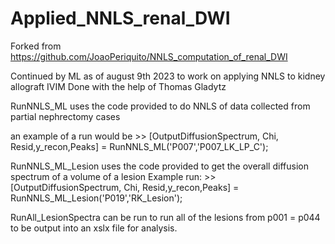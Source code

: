 # Applied_NNLS_renal_DWI
Forked from https://github.com/JoaoPeriquito/NNLS_computation_of_renal_DWI 

Continued by ML as of august 9th 2023 to work on applying NNLS to kidney allograft IVIM
Done with the help of Thomas Gladytz

RunNNLS_ML uses the code provided to do NNLS of data collected from partial nephrectomy cases

an example of a run would be 
    >> [OutputDiffusionSpectrum, Chi, Resid,y_recon,Peaks] = RunNNLS_ML('P007','P007_LK_LP_C');

RunNNLS_ML_Lesion uses the code provided to get the overall diffusion spectrum of a volume of a lesion
Example run: 
    >> [OutputDiffusionSpectrum, Chi, Resid,y_recon,Peaks] = RunNNLS_ML_Lesion('P019','RK_Lesion');

RunAll_LesionSpectra can be run to run all of the lesions from p001 = p044 to be output into an xslx file for analysis. 